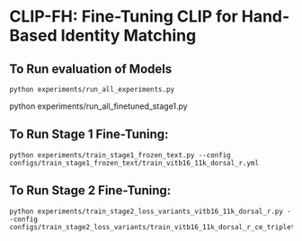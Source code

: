 # CLIP-FH: Fine-Tuning CLIP for Hand-Based Identity Matching


## To Run evaluation of Models
```angular2html
python experiments/run_all_experiments.py

```

python experiments/run_all_finetuned_stage1.py



## To Run Stage 1 Fine-Tuning:
```angular2html
python experiments/train_stage1_frozen_text.py --config configs/train_stage1_frozen_text/train_vitb16_11k_dorsal_r.yml

```

## To Run Stage 2 Fine-Tuning:

``` 
python experiments/train_stage2_loss_variants_vitb16_11k_dorsal_r.py --config configs/train_stage2_loss_variants/train_vitb16_11k_dorsal_r_ce_triplet.yml

```
